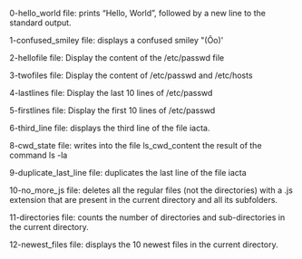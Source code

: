 0-hello_world file: prints “Hello, World”, followed by a new line to the standard output.

1-confused_smiley file: displays a confused smiley "(Ôo)'

2-hellofile file: Display the content of the /etc/passwd file

3-twofiles file: Display the content of /etc/passwd and /etc/hosts

4-lastlines file: Display the last 10 lines of /etc/passwd

5-firstlines file: Display the first 10 lines of /etc/passwd

6-third_line file: displays the third line of the file iacta.

8-cwd_state file: writes into the file ls_cwd_content the result of the command ls -la

9-duplicate_last_line file: duplicates the last line of the file iacta

10-no_more_js file: deletes all the regular files (not the directories) with a .js extension that are present in the current directory and all its subfolders.

11-directories file: counts the number of directories and sub-directories in the current directory.

12-newest_files file: displays the 10 newest files in the current directory.
